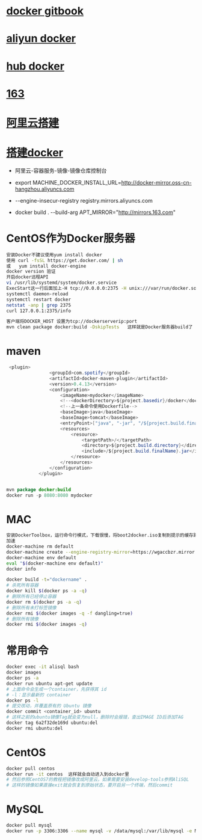 # [docker gitbook](https://www.gitbook.com/book/yeasy/docker_practice/details)
# [aliyun docker](https://dev.aliyun.com/search.html)
# [hub docker](https://hub.docker.com/explore/)
# [163](https://c.163.com/hub#/m/home/)
# [阿里云搭建](https://yq.aliyun.com/articles/57265?spm=5176.100239.blogcont57276.11.Del2Z4)
# [搭建docker](http://morning.work/page/2016-01/deploying-your-own-private-docker-registry.html)
- 阿里云-容器服务-镜像-镜像仓库控制台  

- export MACHINE_DOCKER_INSTALL_URL=http://docker-mirror.oss-cn-hangzhou.aliyuncs.com
- --engine-insecur-registry registry.mirrors.aliyuncs.com
- docker build . --build-arg APT_MIRROR="http://mirrors.163.com"
# CentOS作为Docker服务器
```sh
安装Docker不建议使用yum install docker
使用 curl -fsSL https://get.docker.com/ | sh
或   yum install docker-engine
docker version 验证
开启docker远程API
vi /usr/lib/systemd/system/docker.service
ExecStart这一行后面加上-H tcp://0.0.0.0:2375 -H unix:///var/run/docker.sock -H fd://加速镜像
systemctl daemon-reload
systemctl restart docker
netstat -anp | grep 2375
curl 127.0.0.1:2375/info

客户端将DOCKER_HOST 设置为tcp://dockerserverip:port
mvn clean package docker:build -DskipTests   这样就是Docker服务器build了
```
# maven
```java
 <plugin>
                <groupId>com.spotify</groupId>
                <artifactId>docker-maven-plugin</artifactId>
                <version>0.4.13</version>
                <configuration>
                    <imageName>mydocker</imageName>
                    <!--<dockerDirectory>${project.basedir}/docker</dockerDirectory>-->
                    <!--上一条命令使用Dockerfile-->
                    <baseImage>java</baseImage>
                    <baseImage>tomcat</baseImage>
                    <entryPoint>["java", "-jar", "/${project.build.finalName}.jar"]</entryPoint>
                    <resources>
                        <resource>
                            <targetPath>/</targetPath>
                            <directory>${project.build.directory}</directory>
                            <include>/${project.build.finalName}.jar</include>
                        </resource>
                    </resources>
                </configuration>
            </plugin>


mvn package docker:build
docker run -p 8080:8080 mydocker
```
# MAC
```sh
安装DockerToolbox，运行命令行模式，下载很慢，将boot2docker.iso复制到提示的缓存路径下
加速
docker-machine rm default
docker-machine create --engine-registry-mirror=https://wgaccbzr.mirror.aliyuncs.com -d virtualbox default
docker-machine env default
eval "$(docker-machine env default)"
docker info

docker build -t="dockername" .
# 杀死所有容器
docker kill $(docker ps -a -q)
# 删除所有已经停止容器
docker rm $(docker ps -a -q)
# 删除所有未打标签镜像
docker rmi $(docker images -q -f dangling=true)
# 删除所有镜像
docker rmi $(docker images -q)
```  
# 常用命令
```sh
docker exec -it alisql bash
docker images
docker ps -a
docker run ubuntu apt-get update
# 上面命令会生成一个container，先获得其 id
# -l：显示最新的 container
docker ps -l
# 提交改动，并覆盖原有的 Ubuntu 镜像
docker commit <container_id> ubuntu
# 这样之前的ubuntu镜像Tag就会变为null，删除时会报错，查出IMAGE ID后添加TAG
docker tag 6a2f32de169d ubuntu:del
docker rmi ubuntu:del
```
# CentOS
```sh
docker pull centos
docker run -it centos  这样就会自动进入到docker里
# 然后参照CentOS7的教程把镜像改成阿里云，如果需要安装develop-tools参照AliSQL
# 这样的镜像如果直接exit就会恢复到原始状态，要开启另一个终端，然后commit
```
# MySQL
```sh
docker pull mysql
docker run -p 3306:3306 --name mysql -v /data/mysql:/var/lib/mysql -e MYSQL_ROOT_PASSWORD=19820108 -eMYSQL_DATABASE=testDB -e MYSQL_USER=testuser -e MYSQL_PASSWORD=12345678 --restart=always -d mysql
```






